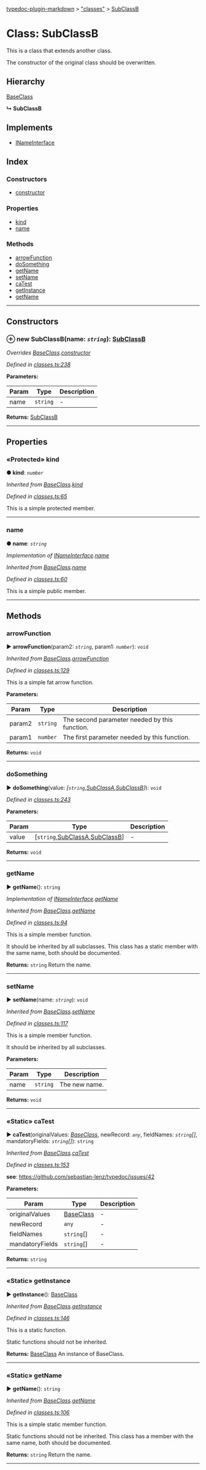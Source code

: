 [typedoc-plugin-markdown](../README.md) > ["classes"](../modules/_classes_.md) > [SubClassB](../classes/_classes_.subclassb.md)



# Class: SubClassB


This is a class that extends another class.

The constructor of the original class should be overwritten.

## Hierarchy


 [BaseClass](_classes_.baseclass.md)

**↳ SubClassB**







## Implements

* [INameInterface](../interfaces/_classes_.inameinterface.md)

## Index

### Constructors

* [constructor](_classes_.subclassb.md#constructor)


### Properties

* [kind](_classes_.subclassb.md#kind)
* [name](_classes_.subclassb.md#name)


### Methods

* [arrowFunction](_classes_.subclassb.md#arrowfunction)
* [doSomething](_classes_.subclassb.md#dosomething)
* [getName](_classes_.subclassb.md#getname)
* [setName](_classes_.subclassb.md#setname)
* [caTest](_classes_.subclassb.md#catest)
* [getInstance](_classes_.subclassb.md#getinstance)
* [getName](_classes_.subclassb.md#getname-1)



---
## Constructors
<a id="constructor"></a>


### ⊕ **new SubClassB**(name: *`string`*): [SubClassB](_classes_.subclassb.md)



*Overrides [BaseClass](_classes_.baseclass.md).[constructor](_classes_.baseclass.md#constructor)*

*Defined in [classes.ts:238](https://github.com/tgreyuk/typedoc-plugin-markdown/blob/master/tests/src/classes.ts#L238)*



**Parameters:**

| Param  | Type                | Description  |
| ------ | ------------------- | ------------ |
| name | `string` | - |





**Returns:** [SubClassB](_classes_.subclassb.md)

---


## Properties
<a id="kind"></a>

### «Protected» kind

**●  kind**:  *`number`* 

*Inherited from [BaseClass](_classes_.baseclass.md).[kind](_classes_.baseclass.md#kind)*

*Defined in [classes.ts:65](https://github.com/tgreyuk/typedoc-plugin-markdown/blob/master/tests/src/classes.ts#L65)*



This is a simple protected member.




___

<a id="name"></a>

###  name

**●  name**:  *`string`* 

*Implementation of [INameInterface](../interfaces/_classes_.inameinterface.md).[name](../interfaces/_classes_.inameinterface.md#name)*

*Inherited from [BaseClass](_classes_.baseclass.md).[name](_classes_.baseclass.md#name)*

*Defined in [classes.ts:60](https://github.com/tgreyuk/typedoc-plugin-markdown/blob/master/tests/src/classes.ts#L60)*



This is a simple public member.




___


## Methods
<a id="arrowfunction"></a>

###  arrowFunction

► **arrowFunction**(param2: *`string`*, param1: *`number`*): `void`




*Inherited from [BaseClass](_classes_.baseclass.md).[arrowFunction](_classes_.baseclass.md#arrowfunction)*

*Defined in [classes.ts:129](https://github.com/tgreyuk/typedoc-plugin-markdown/blob/master/tests/src/classes.ts#L129)*



This is a simple fat arrow function.


**Parameters:**

| Param  | Type                | Description  |
| ------ | ------------------- | ------------ |
| param2 | `string` | The second parameter needed by this function. |
| param1 | `number` | The first parameter needed by this function. |





**Returns:** `void`





___

<a id="dosomething"></a>

###  doSomething

► **doSomething**(value: *[`string`,[SubClassA](_classes_.subclassa.md),[SubClassB](_classes_.subclassb.md)]*): `void`




*Defined in [classes.ts:243](https://github.com/tgreyuk/typedoc-plugin-markdown/blob/master/tests/src/classes.ts#L243)*



**Parameters:**

| Param  | Type                | Description  |
| ------ | ------------------- | ------------ |
| value | [`string`,[SubClassA](_classes_.subclassa.md),[SubClassB](_classes_.subclassb.md)] | - |





**Returns:** `void`





___

<a id="getname"></a>

###  getName

► **getName**(): `string`




*Implementation of [INameInterface](../interfaces/_classes_.inameinterface.md).[getName](../interfaces/_classes_.inameinterface.md#getname)*

*Inherited from [BaseClass](_classes_.baseclass.md).[getName](_classes_.baseclass.md#getname)*

*Defined in [classes.ts:94](https://github.com/tgreyuk/typedoc-plugin-markdown/blob/master/tests/src/classes.ts#L94)*



This is a simple member function.

It should be inherited by all subclasses. This class has a static member with the same name, both should be documented.




**Returns:** `string`
Return the name.






___

<a id="setname"></a>

###  setName

► **setName**(name: *`string`*): `void`




*Inherited from [BaseClass](_classes_.baseclass.md).[setName](_classes_.baseclass.md#setname)*

*Defined in [classes.ts:117](https://github.com/tgreyuk/typedoc-plugin-markdown/blob/master/tests/src/classes.ts#L117)*



This is a simple member function.

It should be inherited by all subclasses.


**Parameters:**

| Param  | Type                | Description  |
| ------ | ------------------- | ------------ |
| name | `string` | The new name. |





**Returns:** `void`





___

<a id="catest"></a>

### «Static» caTest

► **caTest**(originalValues: *[BaseClass](_classes_.baseclass.md)*, newRecord: *`any`*, fieldNames: *`string`[]*, mandatoryFields: *`string`[]*): `string`




*Inherited from [BaseClass](_classes_.baseclass.md).[caTest](_classes_.baseclass.md#catest)*

*Defined in [classes.ts:153](https://github.com/tgreyuk/typedoc-plugin-markdown/blob/master/tests/src/classes.ts#L153)*


**see**: https://github.com/sebastian-lenz/typedoc/issues/42


**Parameters:**

| Param  | Type                | Description  |
| ------ | ------------------- | ------------ |
| originalValues | [BaseClass](_classes_.baseclass.md) | - |
| newRecord | `any` | - |
| fieldNames | `string`[] | - |
| mandatoryFields | `string`[] | - |





**Returns:** `string`





___

<a id="getinstance"></a>

### «Static» getInstance

► **getInstance**(): [BaseClass](_classes_.baseclass.md)




*Inherited from [BaseClass](_classes_.baseclass.md).[getInstance](_classes_.baseclass.md#getinstance)*

*Defined in [classes.ts:146](https://github.com/tgreyuk/typedoc-plugin-markdown/blob/master/tests/src/classes.ts#L146)*



This is a static function.

Static functions should not be inherited.




**Returns:** [BaseClass](_classes_.baseclass.md)
An instance of BaseClass.






___

<a id="getname-1"></a>

### «Static» getName

► **getName**(): `string`




*Inherited from [BaseClass](_classes_.baseclass.md).[getName](_classes_.baseclass.md#getname-1)*

*Defined in [classes.ts:106](https://github.com/tgreyuk/typedoc-plugin-markdown/blob/master/tests/src/classes.ts#L106)*



This is a simple static member function.

Static functions should not be inherited. This class has a member with the same name, both should be documented.




**Returns:** `string`
Return the name.






___



